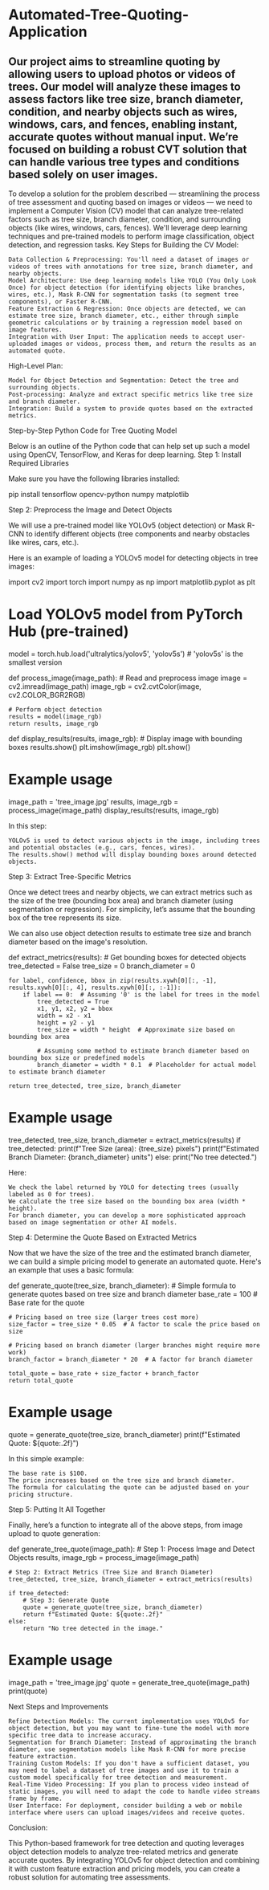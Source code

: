 # Automated-Tree-Quoting-Application
Our project aims to streamline quoting by allowing users to upload photos or videos of trees. Our model will analyze these images to assess factors like tree size, branch diameter, condition, and nearby objects such as wires, windows, cars, and fences, enabling instant, accurate quotes without manual input. We’re focused on building a robust CVT solution that can handle various tree types and conditions based solely on user images.
-----------------------
To develop a solution for the problem described — streamlining the process of tree assessment and quoting based on images or videos — we need to implement a Computer Vision (CV) model that can analyze tree-related factors such as tree size, branch diameter, condition, and surrounding objects (like wires, windows, cars, fences). We'll leverage deep learning techniques and pre-trained models to perform image classification, object detection, and regression tasks.
Key Steps for Building the CV Model:

    Data Collection & Preprocessing: You'll need a dataset of images or videos of trees with annotations for tree size, branch diameter, and nearby objects.
    Model Architecture: Use deep learning models like YOLO (You Only Look Once) for object detection (for identifying objects like branches, wires, etc.), Mask R-CNN for segmentation tasks (to segment tree components), or Faster R-CNN.
    Feature Extraction & Regression: Once objects are detected, we can estimate tree size, branch diameter, etc., either through simple geometric calculations or by training a regression model based on image features.
    Integration with User Input: The application needs to accept user-uploaded images or videos, process them, and return the results as an automated quote.

High-Level Plan:

    Model for Object Detection and Segmentation: Detect the tree and surrounding objects.
    Post-processing: Analyze and extract specific metrics like tree size and branch diameter.
    Integration: Build a system to provide quotes based on the extracted metrics.

Step-by-Step Python Code for Tree Quoting Model

Below is an outline of the Python code that can help set up such a model using OpenCV, TensorFlow, and Keras for deep learning.
Step 1: Install Required Libraries

Make sure you have the following libraries installed:

pip install tensorflow opencv-python numpy matplotlib

Step 2: Preprocess the Image and Detect Objects

We will use a pre-trained model like YOLOv5 (object detection) or Mask R-CNN to identify different objects (tree components and nearby obstacles like wires, cars, etc.).

Here is an example of loading a YOLOv5 model for detecting objects in tree images:

import cv2
import torch
import numpy as np
import matplotlib.pyplot as plt

# Load YOLOv5 model from PyTorch Hub (pre-trained)
model = torch.hub.load('ultralytics/yolov5', 'yolov5s')  # 'yolov5s' is the smallest version

def process_image(image_path):
    # Read and preprocess image
    image = cv2.imread(image_path)
    image_rgb = cv2.cvtColor(image, cv2.COLOR_BGR2RGB)

    # Perform object detection
    results = model(image_rgb)
    return results, image_rgb

def display_results(results, image_rgb):
    # Display image with bounding boxes
    results.show()
    plt.imshow(image_rgb)
    plt.show()

# Example usage
image_path = 'tree_image.jpg'
results, image_rgb = process_image(image_path)
display_results(results, image_rgb)

In this step:

    YOLOv5 is used to detect various objects in the image, including trees and potential obstacles (e.g., cars, fences, wires).
    The results.show() method will display bounding boxes around detected objects.

Step 3: Extract Tree-Specific Metrics

Once we detect trees and nearby objects, we can extract metrics such as the size of the tree (bounding box area) and branch diameter (using segmentation or regression). For simplicity, let’s assume that the bounding box of the tree represents its size.

We can also use object detection results to estimate tree size and branch diameter based on the image's resolution.

def extract_metrics(results):
    # Get bounding boxes for detected objects
    tree_detected = False
    tree_size = 0
    branch_diameter = 0
    
    for label, confidence, bbox in zip(results.xywh[0][:, -1], results.xywh[0][:, 4], results.xywh[0][:, :-1]):
        if label == 0:  # Assuming '0' is the label for trees in the model
            tree_detected = True
            x1, y1, x2, y2 = bbox
            width = x2 - x1
            height = y2 - y1
            tree_size = width * height  # Approximate size based on bounding box area
            
            # Assuming some method to estimate branch diameter based on bounding box size or predefined models
            branch_diameter = width * 0.1  # Placeholder for actual model to estimate branch diameter
            
    return tree_detected, tree_size, branch_diameter

# Example usage
tree_detected, tree_size, branch_diameter = extract_metrics(results)
if tree_detected:
    print(f"Tree Size (area): {tree_size} pixels")
    print(f"Estimated Branch Diameter: {branch_diameter} units")
else:
    print("No tree detected.")

Here:

    We check the label returned by YOLO for detecting trees (usually labeled as 0 for trees).
    We calculate the tree size based on the bounding box area (width * height).
    For branch diameter, you can develop a more sophisticated approach based on image segmentation or other AI models.

Step 4: Determine the Quote Based on Extracted Metrics

Now that we have the size of the tree and the estimated branch diameter, we can build a simple pricing model to generate an automated quote. Here's an example that uses a basic formula:

def generate_quote(tree_size, branch_diameter):
    # Simple formula to generate quotes based on tree size and branch diameter
    base_rate = 100  # Base rate for the quote
    
    # Pricing based on tree size (larger trees cost more)
    size_factor = tree_size * 0.05  # A factor to scale the price based on size

    # Pricing based on branch diameter (larger branches might require more work)
    branch_factor = branch_diameter * 20  # A factor for branch diameter

    total_quote = base_rate + size_factor + branch_factor
    return total_quote

# Example usage
quote = generate_quote(tree_size, branch_diameter)
print(f"Estimated Quote: ${quote:.2f}")

In this simple example:

    The base rate is $100.
    The price increases based on the tree size and branch diameter.
    The formula for calculating the quote can be adjusted based on your pricing structure.

Step 5: Putting It All Together

Finally, here’s a function to integrate all of the above steps, from image upload to quote generation:

def generate_tree_quote(image_path):
    # Step 1: Process Image and Detect Objects
    results, image_rgb = process_image(image_path)

    # Step 2: Extract Metrics (Tree Size and Branch Diameter)
    tree_detected, tree_size, branch_diameter = extract_metrics(results)

    if tree_detected:
        # Step 3: Generate Quote
        quote = generate_quote(tree_size, branch_diameter)
        return f"Estimated Quote: ${quote:.2f}"
    else:
        return "No tree detected in the image."

# Example usage
image_path = 'tree_image.jpg'
quote = generate_tree_quote(image_path)
print(quote)

Next Steps and Improvements

    Refine Detection Models: The current implementation uses YOLOv5 for object detection, but you may want to fine-tune the model with more specific tree data to increase accuracy.
    Segmentation for Branch Diameter: Instead of approximating the branch diameter, use segmentation models like Mask R-CNN for more precise feature extraction.
    Training Custom Models: If you don't have a sufficient dataset, you may need to label a dataset of tree images and use it to train a custom model specifically for tree detection and measurement.
    Real-Time Video Processing: If you plan to process video instead of static images, you will need to adapt the code to handle video streams frame by frame.
    User Interface: For deployment, consider building a web or mobile interface where users can upload images/videos and receive quotes.

Conclusion:

This Python-based framework for tree detection and quoting leverages object detection models to analyze tree-related metrics and generate accurate quotes. By integrating YOLOv5 for object detection and combining it with custom feature extraction and pricing models, you can create a robust solution for automating tree assessments.
